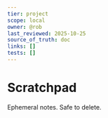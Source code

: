 ```yaml
---
tier: project
scope: local
owner: @rob
last_reviewed: 2025-10-25
source_of_truth: doc
links: []
tests: []
---
```


# Scratchpad
Ephemeral notes. Safe to delete.
